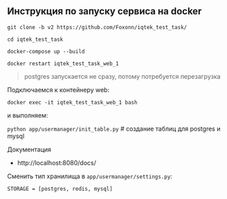 ## Инструкция по запуску сервиса на docker

`git clone -b v2 https://github.com/Foxonn/iqtek_test_task/`

`cd iqtek_test_task`

`docker-compose up --build`

`docker restart iqtek_test_task_web_1`

> postgres запускается не сразу, потому потребуется перезагрузка

Подключаемся к контейнеру web:

`docker exec -it iqtek_test_task_web_1 bash`

и выполняем:

`python app/usermanager/init_table.py`  # создание таблиц для postgres и mysql

Документация
- http://localhost:8080/docs/

Сменить тип хранилища в `app/usermanager/settings.py`:

    STORAGE = [postgres, redis, mysql]
